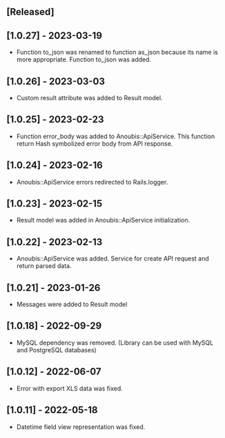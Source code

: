 ## [Released]

## [1.0.27] - 2023-03-19
- Function to_json was renamed to function as_json because its name is more appropriate. Function to_json was added.

## [1.0.26] - 2023-03-03
- Custom result attribute was added to Result model. 

## [1.0.25] - 2023-02-23
- Function error_body was added to Anoubis::ApiService. This function return Hash symbolized error body from API response.

## [1.0.24] - 2023-02-16
- Anoubis::ApiService errors redirected to Rails.logger.

## [1.0.23] - 2023-02-15
- Result model was added in Anoubis::ApiService initialization.

## [1.0.22] - 2023-02-13
- Anoubis::ApiService was added. Service for create API request and return parsed data.

## [1.0.21] - 2023-01-26
- Messages were added to Result model 

## [1.0.18] - 2022-09-29
- MySQL dependency was removed. (Library can be used with MySQL and PostgreSQL databases)

## [1.0.12] - 2022-06-07
- Error with export XLS data was fixed.

## [1.0.11] - 2022-05-18
- Datetime field view representation was fixed.
